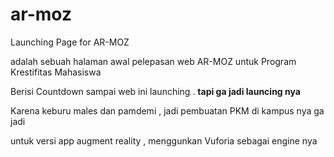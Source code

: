 # ar-moz
Launching Page for AR-MOZ

adalah sebuah halaman awal pelepasan web AR-MOZ untuk Program Krestifitas Mahasiswa

Berisi Countdown sampai web ini launching . __tapi ga jadi launcing nya__

Karena keburu males dan pamdemi , jadi pembuatan PKM di kampus nya ga jadi

untuk versi app augment reality , menggunkan Vuforia sebagai engine nya
